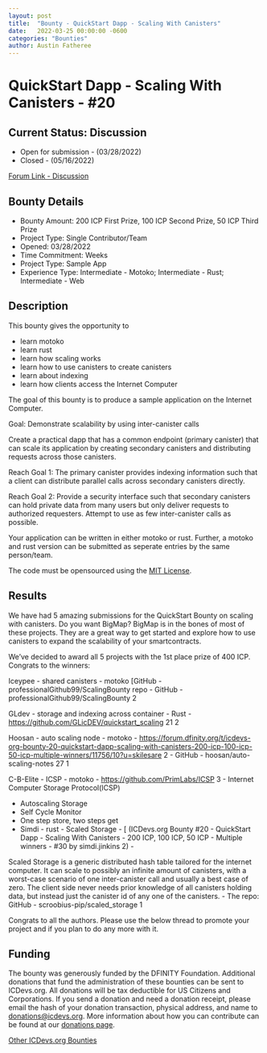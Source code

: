 ```yaml
---
layout: post
title:  "Bounty - QuickStart Dapp - Scaling With Canisters"
date:   2022-03-25 00:00:00 -0600
categories: "Bounties"
author: Austin Fatheree
---
```


# QuickStart Dapp - Scaling With Canisters - #20

## Current Status: Discussion

* Open for submission - (03/28/2022)
* Closed - (05/16/2022)

[Forum Link - Discussion](https://forum.dfinity.org/t/icdevs-org-bounty-20-quickstart-dapp-scaling-with-canisters-200-icp-100-icp-50-icp-multiple-winners)

## Bounty Details

* Bounty Amount: 200 ICP First Prize, 100 ICP Second Prize, 50 ICP Third Prize
* Project Type: Single Contributor/Team
* Opened: 03/28/2022
* Time Commitment: Weeks
* Project Type: Sample App
* Experience Type: Intermediate - Motoko; Intermediate - Rust; Intermediate - Web

## Description

This bounty gives the opportunity to

* learn motoko
* learn rust
* learn how scaling works
* learn how to use canisters to create canisters
* learn about indexing
* learn how clients access the Internet Computer

The goal of this bounty is to produce a sample application on the Internet Computer.

Goal: Demonstrate scalability by using inter-canister calls

Create a practical dapp that has a common endpoint (primary canister) that can scale its application by creating secondary canisters and distributing requests across those canisters.

Reach Goal 1: The primary canister provides indexing information such that a client can distribute parallel calls across secondary canisters directly.

Reach Goal 2: Provide a security interface such that secondary canisters can hold private data from many users but only deliver requests to authorized requesters. Attempt to use as few inter-canister calls as possible.

Your application can be written in either motoko or rust.  Further, a motoko and rust version can be submitted as seperate entries by the same person/team.

The code must be opensourced using the [MIT License](https://opensource.org/licenses/MIT).

## Results

We have had 5 amazing submissions for the QuickStart Bounty on scaling with canisters. Do you want BigMap? BigMap is in the bones of most of these projects. They are a great way to get started and explore how to use canisters to expand the scalability of your smartcontracts.

We’ve decided to award all 5 projects with the 1st place prize of 400 ICP. Congrats to the winners:

Iceypee - shared canisters - motoko  [GitHub - professionalGithub99/ScalingBounty
repo - GitHub - professionalGithub99/ScalingBounty 2

GLdev - storage and indexing across container - Rust - https://github.com/GLicDEV/quickstart_scaling 21 2

Hoosan - auto scaling node - motoko - https://forum.dfinity.org/t/icdevs-org-bounty-20-quickstart-dapp-scaling-with-canisters-200-icp-100-icp-50-icp-multiple-winners/11756/10?u=skilesare 2 - GitHub - hoosan/auto-scaling-notes 27 1

C-B-Elite - ICSP - motoko - https://github.com/PrimLabs/ICSP 3 - Internet Computer Storage Protocol(ICSP)

* Autoscaling Storage
* Self Cycle Monitor
* One step store, two steps get
* Simdi - rust - Scaled Storage - [ (ICDevs.org Bounty #20 - QuickStart Dapp - Scaling With Canisters - 200 ICP, 100 ICP, 50 ICP - Multiple winners - #30 by simdi.jinkins 2) -

Scaled Storage is a generic distributed hash table tailored for the internet computer. It can scale to possibly an infinite amount of canisters, with a worst-case scenario of one inter-canister call and usually a best case of zero. The client side never needs prior knowledge of all canisters holding data, but instead just the canister id of any one of the canisters. - The repo: GitHub - scroobius-pip/scaled_storage 1

Congrats to all the authors. Please use the below thread to promote your project and if you plan to do any more with it.

## Funding

The bounty was generously funded by the DFINITY Foundation. Additional donations that fund the administration of these bounties can be sent to ICDevs.org.  All donations will be tax deductible for US Citizens and Corporations.  If you send a donation and need a donation receipt, please email the hash of your donation transaction, physical address, and name to donations@icdevs.org.  More information about how you can contribute can be found at our [donations page](https://icdevs.org/donations.html).

[Other ICDevs.org Bounties](https://icdevs.org/bounties.html)